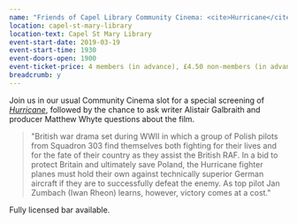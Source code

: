 ```yaml
---
name: "Friends of Capel Library Community Cinema: <cite>Hurricane</cite>, followed by Q&A with writer Alistair Galbraith and producer Matthew Whyte"
location: capel-st-mary-library
location-text: Capel St Mary Library
event-start-date: 2019-03-19
event-start-time: 1930
event-doors-open: 1900
event-ticket-price: 4 members (in advance), £4.50 non-members (in advance), £5 on the door
breadcrumb: y
---
```


Join us in our usual Community Cinema slot for a special screening of [<cite>Hurricane</cite>](https://suffolk.spydus.co.uk/cgi-bin/spydus.exe/ENQ/OPAC/BIBENQ?BRN=2487067), followed by the chance to ask writer Alistair Galbraith and producer Matthew Whyte questions about the film.

> "British war drama set during WWII in which a group of Polish pilots from Squadron 303 find themselves both fighting for their lives and for the fate of their country as they assist the British RAF. In a bid to protect Britain and ultimately save Poland, the Hurricane fighter planes must hold their own against technically superior German aircraft if they are to successfully defeat the enemy. As top pilot Jan Zumbach (Iwan Rheon) learns, however, victory comes at a cost."

Fully licensed bar available.
